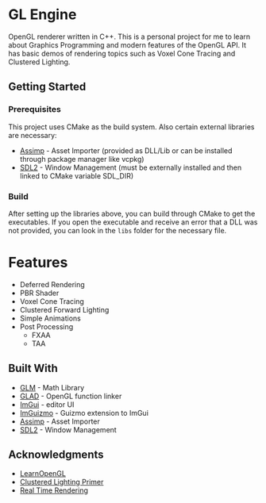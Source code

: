 # GL Engine

OpenGL renderer written in C++. This is a personal project for me to learn about Graphics Programming and modern features of the OpenGL API. It has basic demos of rendering topics such as Voxel Cone Tracing and Clustered Lighting.

## Getting Started

### Prerequisites

This project uses CMake as the build system. Also certain external libraries are necessary:
* [Assimp](https://github.com/assimp/assimp) - Asset Importer (provided as DLL/Lib or can be installed through package manager like vcpkg)
* [SDL2](https://wiki.libsdl.org/SDL2/Installation) - Window Management (must be externally installed and then linked to CMake variable SDL_DIR)

### Build

After setting up the libraries above, you can build through CMake to get the executables. If you open the executable and receive an error that a DLL was not provided, you can look in the `libs` folder for the necessary file.

# Features
* Deferred Rendering
* PBR Shader
* Voxel Cone Tracing
* Clustered Forward Lighting
* Simple Animations
* Post Processing
    * FXAA
    * TAA


## Built With

* [GLM](http://www.dropwizard.io/1.0.2/docs/) - Math Library
* [GLAD](https://github.com/Dav1dde/glad) - OpenGL function linker
* [ImGui](https://github.com/ocornut/imgui) - editor UI
* [ImGuizmo](https://github.com/CedricGuillemet/ImGuizmo) - Guizmo extension to ImGui
* [Assimp](https://github.com/assimp/assimp) - Asset Importer
* [SDL2](https://github.com/libsdl-org/SDL) - Window Management


## Acknowledgments

* [LearnOpenGL](https://learnopengl.com/)
* [Clustered Lighting Primer](http://www.aortiz.me/2018/12/21/CG.html)
* [Real Time Rendering](https://www.realtimerendering.com/)
